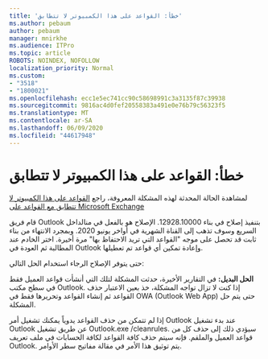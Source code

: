 ```yaml
---
title: 'خطأ: القواعد على هذا الكمبيوتر لا تتطابق'
ms.author: pebaum
author: pebaum
manager: mnirkhe
ms.audience: ITPro
ms.topic: article
ROBOTS: NOINDEX, NOFOLLOW
localization_priority: Normal
ms.custom:
- "3518"
- "1800021"
ms.openlocfilehash: ecc1e5ec741cc90c58698991c3a3135f87c39938
ms.sourcegitcommit: 9816ac4d0fef20558383a491e0e76b79c56323f5
ms.translationtype: MT
ms.contentlocale: ar-SA
ms.lasthandoff: 06/09/2020
ms.locfileid: "44617948"
---
```

# <a name="error-the-rules-on-this-computer-do-not-match"></a>خطأ: القواعد على هذا الكمبيوتر لا تتطابق

لمشاهدة الحالة المحدثة لهذه المشكلة المعروفة، راجع [القواعد على هذا الكمبيوتر لا تتطابق مع القواعد على Microsoft Exchange](https://support.office.com/article/d032e037-b224-429e-b325-633afde9b5f0)

قام فريق Outlook بتنفيذ إصلاح في بناء 12928.10000. الإصلاح هو بالفعل في منالداخل السريع وسوف تذهب إلى القناة الشهرية في أواخر يونيو 2020. وبمجرد الانتهاء من بناء ثابت قد تحصل على موجه "القواعد التي تريد الاحتفاظ بها" مرة أخيرة. اختر الخادم عند المطالبة ثم العودة في Outlook وإعادة تمكين أي قواعد تم تعطيلها.

حتى يتوفر الإصلاح الرجاء استخدام الحل التالي:

**الحل البديل:** في التقارير الأخيرة، حدثت المشكلة لتلك التي أنشأت قواعد العميل فقط في سطح مكتب Outlook. إذا كنت لا تزال تواجه المشكلة، خذ بعين الاعتبار حذف القواعد ثم إنشاء القواعد وتحريرها فقط في OWA (Outlook Web App) حتى يتم حل المشكلة.

إذا لم تتمكن من حذف القواعد يدوياً يمكنك تشغيل أمر Outlook عند بدء تشغيل Outlook عن طريق تشغيل Outlook.exe /cleanrules. سيؤدي ذلك إلى حذف كل من قواعد العميل والملقم. فإنه سيتم حذف كافة القواعد لكافة الحسابات في ملف تعريف Outlook. يتم توثيق هذا الأمر في مقالة مفاتيح سطر الأوامر.